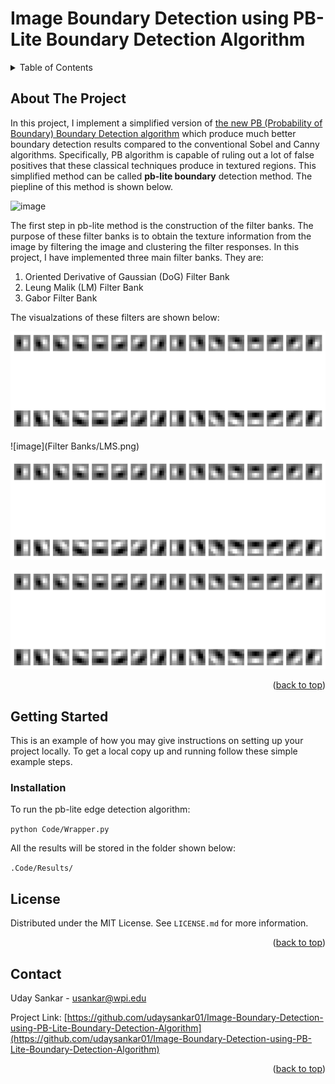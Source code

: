 <a name="readme-top"></a>

# Image Boundary Detection using PB-Lite Boundary Detection Algorithm

<!-- TABLE OF CONTENTS -->
<details>
  <summary>Table of Contents</summary>
  <ol>
    <li>
      <a href="#about-the-project">About The Project</a>
    </li>
    <li>
      <a href="#getting-started">Getting Started</a>   
      <li><a href="#installation">Installation</a></li>
    </li>
    <li><a href="#license">License</a></li>
    <li><a href="#contact">Contact</a></li>
    <li><a href="#acknowledgments">Acknowledgments</a></li>
  </ol>
</details>


<!-- ABOUT THE PROJECT -->
## About The Project

In this project, I implement a simplified version of [the new PB (Probability of Boundary) Boundary Detection algorithm](https://www2.eecs.berkeley.edu/Research/Projects/CS/vision/grouping/papers/amfm_pami2010.pdf) which produce much better boundary detection results compared to the conventional Sobel and Canny algorithms. Specifically, PB algorithm is capable of ruling out a lot of false positives that these classical techniques produce in textured regions. This simplified method can be called <b>pb-lite boundary</b> detection method. The piepline of this method is shown below.

![image](https://user-images.githubusercontent.com/22807879/219878983-bf382879-46a6-4069-b3a4-0ed1f0feadb5.png)

The first step in pb-lite method is the construction of the filter banks. The purpose of these filter banks is to obtain the texture information from the image by filtering the image and clustering the filter responses. In this project, I have implemented three main filter banks. They are:

<ol>
  <li>Oriented Derivative of Gaussian (DoG) Filter Bank</li>
  <li>Leung Malik (LM) Filter Bank</li>
  <li>Gabor Filter Bank</li>
</ol>

The visualzations of these filters are shown below:

![image](https://github.com/udaysankar01/Image-Boundary-Detection-using-PB-Lite-Boundary-Detection-Algorithm/blob/main/Filter%20Banks/DoG.png)

![image](Filter Banks/LMS.png)

![image](https://github.com/udaysankar01/Image-Boundary-Detection-using-PB-Lite-Boundary-Detection-Algorithm/blob/main/Filter%20Banks/DoG.png)

![image](https://github.com/udaysankar01/Image-Boundary-Detection-using-PB-Lite-Boundary-Detection-Algorithm/blob/main/Filter%20Banks/DoG.png)

<p align="right">(<a href="#readme-top">back to top</a>)</p>


<!-- GETTING STARTED -->
## Getting Started

This is an example of how you may give instructions on setting up your project locally.
To get a local copy up and running follow these simple example steps.

### Installation

To run the pb-lite edge detection algorithm:

`python Code/Wrapper.py`

All the results will be stored in the folder shown below:

`.Code/Results/`


<!-- LICENSE -->
## License

Distributed under the MIT License. See `LICENSE.md` for more information.

<p align="right">(<a href="#readme-top">back to top</a>)</p>


<!-- CONTACT -->
## Contact

Uday Sankar - usankar@wpi.edu

Project Link: [https://github.com/udaysankar01/Image-Boundary-Detection-using-PB-Lite-Boundary-Detection-Algorithm](https://github.com/udaysankar01/Image-Boundary-Detection-using-PB-Lite-Boundary-Detection-Algorithm)

<p align="right">(<a href="#readme-top">back to top</a>)</p>

